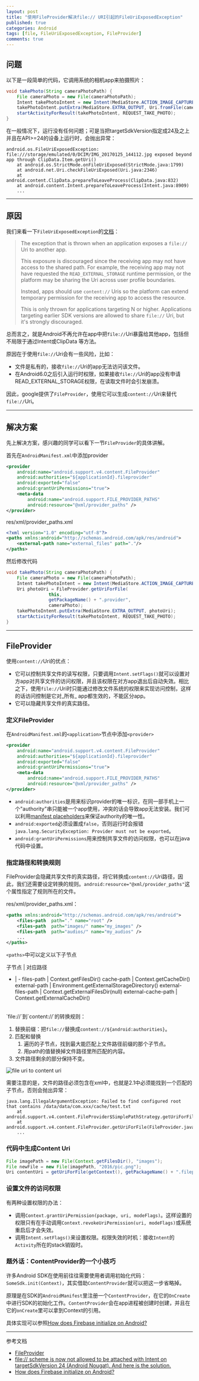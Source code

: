 ```yaml
---
layout: post
title: "使用FileProvider解决file:// URI引起的FileUriExposedException"
published: true
categories: Android
tags: [file, FileUriExposedException, FileProvider]
comments: true
---
```


## 问题
以下是一段简单的代码，它调用系统的相机app来拍摄照片：

``` java
void takePhoto(String cameraPhotoPath) {
    File cameraPhoto = new File(cameraPhotoPath);
    Intent takePhotoIntent = new Intent(MediaStore.ACTION_IMAGE_CAPTURE);
    takePhotoIntent.putExtra(MediaStore.EXTRA_OUTPUT, Uri.fromFile(cameraPhoto));
    startActivityForResult(takePhotoIntent, REQUEST_TAKE_PHOTO);
}
```

在一般情况下，运行没有任何问题；可是当把targetSdkVersion指定成24及之上并且在API>=24的设备上运行时，会抛出异常：

```
android.os.FileUriExposedException: 		file:///storage/emulated/0/DCIM/IMG_20170125_144112.jpg exposed beyond app through ClipData.Item.getUri()
    at android.os.StrictMode.onFileUriExposed(StrictMode.java:1799)
    at android.net.Uri.checkFileUriExposed(Uri.java:2346)
    at android.content.ClipData.prepareToLeaveProcess(ClipData.java:832)
    at android.content.Intent.prepareToLeaveProcess(Intent.java:8909)
    ...
```

<!--more-->

---

## 原因
我们来看一下`FileUriExposedException`的[文档](https://developer.android.com/reference/android/os/FileUriExposedException.html)：

> The exception that is thrown when an application exposes a `file://` Uri to another app.
>
> This exposure is discouraged since the receiving app may not have access to the shared path. For example, the receiving app may not have requested the `READ_EXTERNAL_STORAGE` runtime permission, or the platform may be sharing the Uri across user profile boundaries.
>
> Instead, apps should use `content://` Uris so the platform can extend temporary permission for the receiving app to access the resource.
>
> This is only thrown for applications targeting N or higher. Applications targeting earlier SDK versions are allowed to share `file://` Uri, but it's strongly discouraged.

总而言之，就是Android不再允许在app中把`file://`Uri暴露给其他app，包括但不局限于通过Intent或ClipData 等方法。

原因在于使用`file://`Uri会有一些风险，比如：

* 文件是私有的，接收`file://`Uri的app无法访问该文件。
* 在Android6.0之后引入运行时权限，如果接收`file://`Uri的app没有申请READ_EXTERNAL_STORAGE权限，在读取文件时会引发崩溃。

因此，google提供了`FileProvider`，使用它可以生成`content://`Uri来替代`file://`Uri。

---

## 解决方案
先上解决方案，感兴趣的同学可以看下一节`FileProvider`的具体讲解。

首先在`AndroidManifest.xml`中添加provider

``` xml
<provider
    android:name="android.support.v4.content.FileProvider"
    android:authorities="${applicationId}.fileprovider"
    android:exported="false"
    android:grantUriPermissions="true">
    <meta-data
        android:name="android.support.FILE_PROVIDER_PATHS"
        android:resource="@xml/provider_paths" />
</provider>
```

res/xml/provider_paths.xml

``` xml
<?xml version="1.0" encoding="utf-8"?>
<paths xmlns:android="http://schemas.android.com/apk/res/android">
    <external-path name="external_files" path="."/>
</paths>
```

然后修改代码

``` java
void takePhoto(String cameraPhotoPath) {
    File cameraPhoto = new File(cameraPhotoPath);
    Intent takePhotoIntent = new Intent(MediaStore.ACTION_IMAGE_CAPTURE);
    Uri photoUri = FileProvider.getUriForFile(
                this,
                getPackageName() + ".provider",
                cameraPhoto);
    takePhotoIntent.putExtra(MediaStore.EXTRA_OUTPUT, photoUri);
    startActivityForResult(takePhotoIntent, REQUEST_TAKE_PHOTO);
}
```

---

## FileProvider
使用`content://`Uri的优点：

* 它可以控制共享文件的读写权限，只要调用`Intent.setFlags()`就可以设置对方app对共享文件的访问权限，并且该权限在对方app退出后自动失效。相比之下，使用`file://`Uri时只能通过修改文件系统的权限来实现访问控制，这样的话访问控制是它对_所有_ app都生效的，不能区分app。
* 它可以隐藏共享文件的真实路径。

### 定义FileProvider
在`AndroidManifest.xml`的`<application>`节点中添加`<provider>`

``` xml
<provider
    android:name="android.support.v4.content.FileProvider"
    android:authorities="${applicationId}.fileprovider"
    android:exported="false"
    android:grantUriPermissions="true">
    <meta-data
        android:name="android.support.FILE_PROVIDER_PATHS"
        android:resource="@xml/provider_paths" />
</provider>
```

* `android:authorities`是用来标识provider的唯一标识，在同一部手机上一个"authority"串只能被一个app使用，冲突的话会导致app无法安装。我们可以利用[manifest placeholders](https://developer.android.com/studio/build/manifest-build-variables.html)来保证authority的唯一性。
* `android:exported`必须设置成`false`，否则运行时会报错`java.lang.SecurityException: Provider must not be exported`。
* `android:grantUriPermissions`用来控制共享文件的访问权限，也可以在java代码中设置。

### 指定路径和转换规则
FileProvider会隐藏共享文件的真实路径，将它转换成`content://`Uri路径，因此，我们还需要设定转换的规则。`android:resource="@xml/provider_paths"`这个属性指定了规则所在的文件。

res/xml/provider_paths.xml：

``` xml
<paths xmlns:android="http://schemas.android.com/apk/res/android">
    <files-path  path="." name="root" />
    <files-path  path="images/" name="my_images" />
    <files-path  path="audios/" name="my_audios" />
    ...
</paths>
```

`<paths>`中可以定义以下子节点

子节点 | 对应路径
- | -
files-path | Context.getFilesDir()
cache-path | Context.getCacheDir()
external-path | Environment.getExternalStorageDirectory()
external-files-path | Context.getExternalFilesDir(null)
external-cache-path | Context.getExternalCacheDir()

<br/>
`file://`到`content://`的转换规则：

1. 替换前缀：把`file://`替换成`content://${android:authorities}`。
2. 匹配和替换
      1. 遍历<paths>的子节点，找到最大能匹配上文件路径前缀的那个子节点。
      2. 用path的值替换掉文件路径里所匹配的内容。
3. 文件路径剩余的部分保持不变。

![file uri to content uri](/images/2017-1-29-solve-FileUriExposedException-caused-by-file-uri-with-FileProvider/file-uri-to-content-uri.png)


需要注意的是，文件的路径必须包含在xml中，也就是2.1中必须能找到一个匹配的子节点，否则会抛出异常：

``` 
java.lang.IllegalArgumentException: Failed to find configured root that contains /data/data/com.xxx/cache/test.txt
    at android.support.v4.content.FileProvider$SimplePathStrategy.getUriForFile(FileProvider.java:679)
    at android.support.v4.content.FileProvider.getUriForFile(FileProvider.java:378)
    ...
```

### 代码中生成Content Uri

``` java
File imagePath = new File(Context.getFilesDir(), "images");
File newFile = new File(imagePath, "2016/pic.png");
Uri contentUri = getUriForFile(getContext(), getPackageName() + ".fileprovider", newFile);
```

### 设置文件的访问权限
有两种设置权限的办法：

* 调用`Context.grantUriPermission(package, uri, modeFlags)`。这样设置的权限只有在手动调用`Context.revokeUriPermission(uri, modeFlags)`或系统重启后才会失效。
* 调用`Intent.setFlags()`来设置权限。权限失效的时机：接收`Intent`的`Activity`所在的stack销毁时。

### 题外话：ContentProvider的一个小技巧
许多Android SDK在使用前往往需要使用者调用初始化代码：`SomeSdk.init(Context)`，其实借助`ContentProvider`就可以把这一步省略掉。

原理是在SDK的`AndroidManifest`里注册一个`ContentProvider`，在它的`OnCreate`中进行SDK的初始化工作。`ContentProvider`会在app进程被创建时创建，并且在它的`onCreate`里可以拿到Context的引用。

具体实现可以参照[How does Firebase initialize on Android?](https://firebase.googleblog.com/2016/12/how-does-firebase-initialize-on-android.html)

---

参考文档

* [FileProvider](https://developer.android.com/reference/android/support/v4/content/FileProvider.html)
* [file:// scheme is now not allowed to be attached with Intent on targetSdkVersion 24 (Android Nougat). And here is the solution.](https://inthecheesefactory.com/blog/how-to-share-access-to-file-with-fileprovider-on-android-nougat/en)
* [How does Firebase initialize on Android?](https://firebase.googleblog.com/2016/12/how-does-firebase-initialize-on-android.html)
